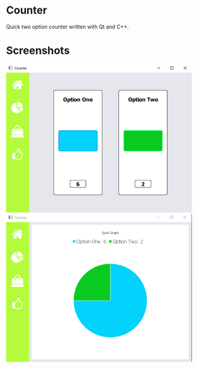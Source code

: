 # Counter
Quick two option counter written with Qt and C++.

# Screenshots
![](screenshots-counter/counter_1.PNG)
![](screenshots-counter/counter_2.PNG)
